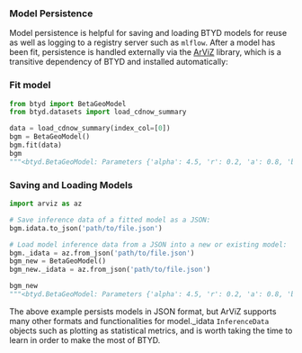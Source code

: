 ### Model Persistence

Model persistence is helpful for saving and loading BTYD models for reuse as well as logging to a registry server such as `mlflow`. After a model has been fit, persistence is handled externally via the [ArViZ](https://python.arviz.org/en/latest/api/inference_data.html) library, which is a transitive dependency of BTYD and installed automatically:

### Fit model

```python
from btyd import BetaGeoModel
from btyd.datasets import load_cdnow_summary

data = load_cdnow_summary(index_col=[0])
bgm = BetaGeoModel()
bgm.fit(data)
bgm
"""<btyd.BetaGeoModel: Parameters {'alpha': 4.5, 'r': 0.2, 'a': 0.8, 'b': 2.4} estimated with 2357 customers.>"""
```

### Saving and Loading Models


```python
import arviz as az

# Save inference data of a fitted model as a JSON:
bgm.idata.to_json('path/to/file.json')

# Load model inference data from a JSON into a new or existing model:
bgm._idata = az.from_json('path/to/file.json')
bgm_new = BetaGeoModel()
bgm_new._idata = az.from_json('path/to/file.json')

bgm_new
"""<btyd.BetaGeoModel: Parameters {'alpha': 4.5, 'r': 0.2, 'a': 0.8, 'b': 2.4} estimated with 2357 customers.>"""
```

The above example persists models in JSON format, but ArViZ supports many other formats and functionalities for model._idata `InferenceData` objects such as plotting as statistical metrics, and is worth taking the time to learn in order to make the most of BTYD.
